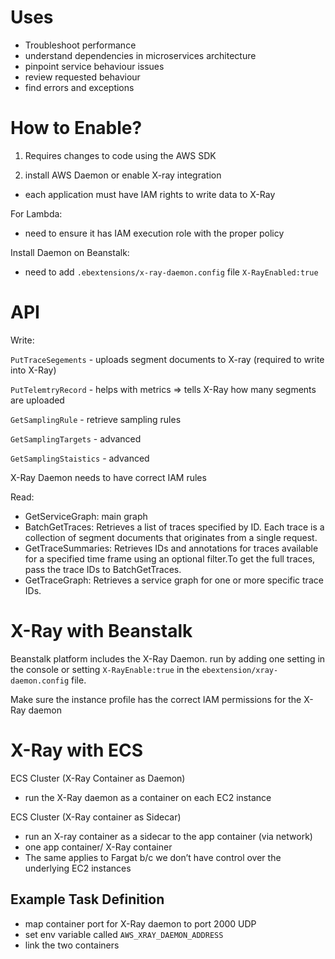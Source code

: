 
# Uses

- Troubleshoot performance
- understand dependencies in microservices architecture
- pinpoint service behaviour issues
- review requested behaviour
- find errors and exceptions

# How to Enable?

1) Requires changes to code using the AWS SDK

2) install AWS Daemon or enable X-ray integration

- each application must have IAM rights to write data to X-Ray

For Lambda:

- need to ensure it has IAM execution role with the proper policy

Install Daemon on Beanstalk:

- need to add `.ebextensions/x-ray-daemon.config` file `X-RayEnabled:true`

# API

Write:

`PutTraceSegements` - uploads segment documents to X-ray (required to write into X-Ray)

`PutTelemtryRecord` - helps with metrics ⇒ tells X-Ray how many segments are uploaded

`GetSamplingRule` - retrieve sampling rules

`GetSamplingTargets` - advanced

`GetSamplingStaistics` - advanced

X-Ray Daemon needs to have correct IAM rules

Read:

- GetServiceGraph: main graph
- BatchGetTraces: Retrieves a list of traces specified by ID. Each trace is a collection of segment documents that originates from a single request.
- GetTraceSummaries: Retrieves IDs and annotations for traces available for a specified time frame using an optional filter.To get the full traces, pass the trace IDs to BatchGetTraces.
- GetTraceGraph: Retrieves a service graph for one or more specific trace IDs.

# X-Ray with Beanstalk

Beanstalk platform includes the X-Ray Daemon. run by adding one setting in the console or setting `X-RayEnable:true` in the `ebextension/xray-daemon.config` file.

Make sure the instance profile has the correct IAM permissions for the X-Ray daemon

# X-Ray with ECS

ECS Cluster (X-Ray Container as Daemon)

- run the X-Ray daemon as a container on each EC2 instance


ECS Cluster (X-Ray container as Sidecar)

- run an X-ray container as a sidecar to the app container (via network)
- one app container/ X-Ray container
- The same applies to Fargat b/c we don’t have control over the underlying EC2 instances


## Example Task Definition


- map container port for X-Ray daemon to port 2000 UDP
- set env variable called `AWS_XRAY_DAEMON_ADDRESS`
- link the two containers
